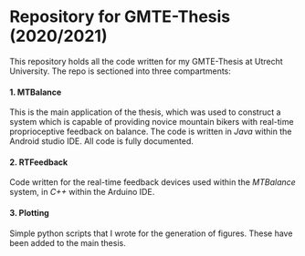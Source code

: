 # Repository for GMTE-Thesis (2020/2021)

This repository holds all the code written for my GMTE-Thesis at Utrecht University.
The repo is sectioned into three compartments:

#### 1. MTBalance
This is the main application of the thesis, which was used to construct a system which is capable of providing novice mountain bikers with real-time proprioceptive feedback on balance. The code is written in *Java* within the Android studio IDE. All code is fully documented.

#### 2. RTFeedback
Code written for the real-time feedback devices used within the *MTBalance* system, in *C++* within the Arduino IDE.

#### 3. Plotting
Simple python scripts that I wrote for the generation of figures. These have been added to the main thesis.
